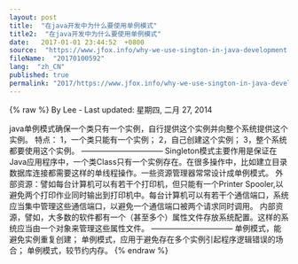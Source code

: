 ```yaml
---
layout: post
title:  "在java开发中为什么要使用单例模式"
title2:  "在java开发中为什么要使用单例模式"
date:   2017-01-01 23:44:52  +0800
source:  "https://www.jfox.info/why-we-use-sington-in-java-development.html"
fileName:  "20170100592"
lang:  "zh_CN"
published: true
permalink: "2017/https://www.jfox.info/why-we-use-sington-in-java-development.html"
---
```

{% raw %}
By Lee - Last updated: 星期四, 二月 27, 2014

java单例模式确保一个类只有一个实例，自行提供这个实例并向整个系统提供这个实例。
特点：
1，一个类只能有一个实例；
2，自己创建这个实例；
3，整个系统都要使用这个实例。
——————————–
Singleton模式主要作用是保证在Java应用程序中，一个类Class只有一个实例存在。在很多操作中，比如建立目录 数据库连接都需要这样的单线程操作。一些资源管理器常常设计成单例模式。
外部资源：譬如每台计算机可以有若干个打印机，但只能有一个Printer Spooler,以避免两个打印作业同时输出到打印机中。每台计算机可以有若干个通信端口，系统应当集中管理这些通信端口，以避免一个通信端口被两个请求同时调用。
内部资源，譬如，大多数的软件都有一个（甚至多个）属性文件存放系统配置。这样的系统应当由一个对象来管理这些属性文件。
——————————–
单例模式，能避免实例重复创建；
单例模式，应用于避免存在多个实例引起程序逻辑错误的场合；
单例模式，较节约内存。
{% endraw %}
